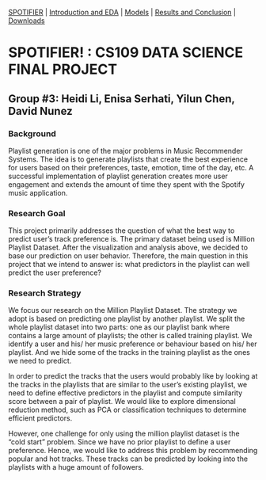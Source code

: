 [SPOTIFIER](https://heli18.github.io/CS109_Spotifier/) |
[Introduction and EDA](https://heli18.github.io/CS109_Spotifier/intro) |
[Models](https://heli18.github.io/CS109_Spotifier/models) |
[Results and Conclusion](https://heli18.github.io/CS109_Spotifier/results) |
[Downloads](https://heli18.github.io/CS109_Spotifier/downloads) 

# SPOTIFIER! : CS109 DATA SCIENCE FINAL PROJECT

## Group #3: Heidi Li, Enisa Serhati, Yilun Chen, David Nunez

### Background

Playlist generation is one of the major problems in Music Recommender Systems. The idea is to generate playlists that create the best experience for users based on their preferences, taste, emotion, time of the day, etc. A successful implementation of playlist generation creates more user engagement and extends the amount of time they spent with the Spotify music application.

### Research Goal

This project primarily addresses the question of what the best way to predict user’s track preference is. The primary dataset being used is Million Playlist Dataset. After the visualization and analysis above, we decided to base our prediction on user behavior. Therefore, the main question in this project that we intend to answer is: what predictors in the playlist can well predict the user preference?

### Research Strategy

We focus our research on the Million Playlist Dataset. The strategy we adopt is based on predicting one playlist by another playlist. We split the whole playlist dataset into two parts: one as our playlist bank where contains a large amount of playlists; the other is called training playlist. We identify a user and his/ her music preference or behaviour based on his/ her playlist. And we hide some of the tracks in the training playlist as the ones we need to predict.

In order to predict the tracks that the users would probably like by looking at the tracks in the playlists that are similar to the user’s existing playlist, we need to define effective predictors in the playlist and compute similarity score between a pair of playlist. We would like to explore dimensional reduction method, such as PCA or classification techniques to determine efficient predictors.

However, one challenge for only using the million playlist dataset is the “cold start” problem. Since we have no prior playlist to define a user preference. Hence, we would like to address this problem by recommending popular and hot tracks. These tracks can be predicted by looking into the playlists with a huge amount of followers.